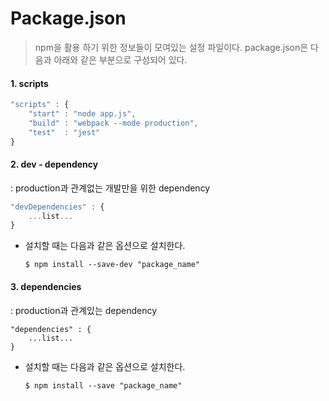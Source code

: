 # Package.json

> npm을 활용 하기 위한 정보들이 모여있는 설정 파일이다. package.json은 다음과 아래와 같은 부분으로 구성되어 있다.



#### 1. scripts

```js
"scripts" : {
    "start" : "node app.js",
    "build" : "webpack --mode production",
    "test" 	: "jest"
}
```



#### 2. dev - dependency

: production과 관계없는 개발만을 위한 dependency

```js
"devDependencies" : {
    ...list...
}
```

- 설치할 때는 다음과 같은 옵션으로 설치한다.

  ```
  $ npm install --save-dev "package_name"
  ```



#### 3. dependencies

: production과 관계있는 dependency

```
"dependencies" : {
    ...list...
}
```

- 설치할 때는 다음과 같은 옵션으로 설치한다.

  ```
  $ npm install --save "package_name"
  ```

  